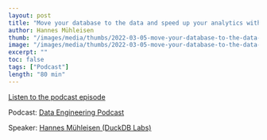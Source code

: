 ```yaml
---
layout: post
title: "Move your database to the data and speed up your analytics with DuckDB"
author: Hannes Mühleisen
thumb: "/images/media/thumbs/2022-03-05-move-your-database-to-the-data-and-speed-up-your-analytics-with-duckdb.png"
image: "/images/media/thumbs/2022-03-05-move-your-database-to-the-data-and-speed-up-your-analytics-with-duckdb.png"
excerpt: ""
toc: false
tags: ["Podcast"]
length: "80 min"
---
```


<a href="https://www.dataengineeringpodcast.com/episodepage/duckdb-in-process-olap-database-episode-270">Listen to the podcast episode</a>

Podcast: [Data Engineering Podcast](https://www.dataengineeringpodcast.com/)

Speaker: [Hannes Mühleisen (DuckDB Labs)](https://hannes.muehleisen.org/)
